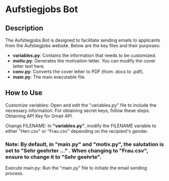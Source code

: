 # Aufstiegjobs Bot
## Description
The Aufstiegjobs Bot is designed to facilitate sending emails to applicants from the Aufstiegjobs website. Below are the key files and their purposes:

- **variables.py**: Contains the information that needs to be customized.
- **motiv.py**: Generates the motivation letter. You can modify the cover letter text here.
- **conv.py**: Converts the cover letter to PDF (from .docx to .pdf).
- **main.py**: The main executable file.

## How to Use
Customize variables: Open and edit the "variables.py" file to include the necessary information. For obtaining secret keys, follow these steps: Obtaining API Key for Gmail API.

Change FILENAME: In **"variables.py"**, modify the FILENAME variable to either "Herr.csv" or "Frau.csv" depending on the recipient's gender.

### Note: By default, in "main.py" and "motiv.py", the salutation is set to "Sehr geehrter ..." . When changing to "Frau.csv", ensure to change it to "Sehr geehrte".

Execute main.py: Run the "main.py" file to initiate the email sending process.

